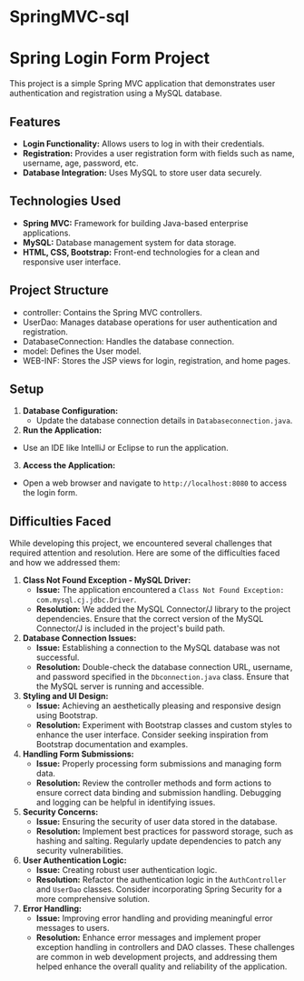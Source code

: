 # SpringMVC-sql
# Spring Login Form Project
This project is a simple Spring MVC application that demonstrates user authentication and registration using a MySQL database.
## Features
 - **Login Functionality:** Allows users to log in with their credentials.
 - **Registration:** Provides a user registration form with fields such as name, username, age, password, etc.
 - **Database Integration:** Uses MySQL to store user data securely.
## Technologies Used
 - **Spring MVC:** Framework for building Java-based enterprise applications.
 - **MySQL:** Database management system for data storage.
 - **HTML, CSS, Bootstrap:** Front-end technologies for a clean and responsive user interface.
## Project Structure
 - controller: Contains the Spring MVC controllers.
 - UserDao: Manages database operations for user authentication and registration.
 - DatabaseConnection: Handles the database connection.
 - model: Defines the User model.
 - WEB-INF: Stores the JSP views for login, registration, and home pages.
## Setup
1. **Database Configuration:**
   - Update the database connection details in `Databaseconnection.java`.
2. **Run the Application:**
  - Use an IDE like IntelliJ or Eclipse to run the application.
3. **Access the Application:**
  - Open a web browser and navigate to `http://localhost:8080` to access the login form.
## Difficulties Faced
While developing this project, we encountered several challenges that required attention and resolution. Here are some of the difficulties faced and how we addressed them:
1. **Class Not Found Exception - MySQL Driver:**
    - **Issue:** The application encountered a `Class Not Found Exception: com.mysql.cj.jdbc.Driver`.
    - **Resolution:** We added the MySQL Connector/J library to the project dependencies. Ensure that the correct version of the MySQL Connector/J is included in the project's build path.
2. **Database Connection Issues:**
    - **Issue:** Establishing a connection to the MySQL database was not successful.
    - **Resolution:** Double-check the database connection URL, username, and password specified in the `Dbconnection.java` class. Ensure that the MySQL server is running and accessible.
3. **Styling and UI Design:**
    - **Issue:** Achieving an aesthetically pleasing and responsive design using Bootstrap.
    - **Resolution:** Experiment with Bootstrap classes and custom styles to enhance the user interface. Consider seeking inspiration from Bootstrap documentation and examples.
4. **Handling Form Submissions:**
    - **Issue:** Properly processing form submissions and managing form data.
    - **Resolution:** Review the controller methods and form actions to ensure correct data binding and submission handling. Debugging and logging can be helpful in identifying issues.
5. **Security Concerns:**
    - **Issue:** Ensuring the security of user data stored in the database.
    - **Resolution:** Implement best practices for password storage, such as hashing and salting. Regularly update dependencies to patch any security vulnerabilities.
6. **User Authentication Logic:**
    - **Issue:** Creating robust user authentication logic.
    - **Resolution:** Refactor the authentication logic in the `AuthController` and `UserDao` classes. Consider incorporating Spring Security for a more comprehensive solution.
 7. **Error Handling:**
    - **Issue:** Improving error handling and providing meaningful error messages to users.
    - **Resolution:** Enhance error messages and implement proper exception handling in controllers and DAO classes.
These challenges are common in web development projects, and addressing them helped enhance the overall quality and reliability of the application.
